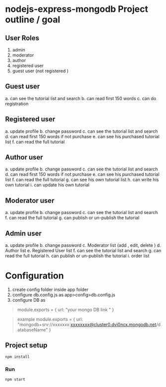 # nodejs-express-mongodb Project outline / goal
User Roles
------------
1. admin
2. moderator
3. author
4. registered user
5. guest user (not registered )

Guest user
-----------------
a. can see the tutorial list and search
b. can read first 150 words
c. can do registration 


Registered user
-----------------
a. update profile
b. change password
c. can see the tutorial list and search
d. can read first 150 words if not purchase
e. can see his purchased tutorial list
f. can read the full tutorial

Author user
-----------------
a. update profile
b. change password
c. can see the tutorial list and search
d. can read first 150 words if not purchase
e. can see his purchased tutorial list
f. can read the full tutorial
g. can see his own tutorial list
h. can write his own tutorial
i. can update his own tutorial

Moderator user
-----------------
a. update profile
b. change password
c. can see the tutorial list and search
f. can read the full tutorial
g. can publish or un-publish the tutorial


Admin user
-----------------
a. update profile
b. change password
c. Moderator list (add , edit, delete )
d. Author list
e. Registered User list
f. can see the tutorial list and search
g. can read the full tutorial
h. can publish or un-publish the tutorial
i. order list 



# Configuration
1. create config folder inside app folder
2. configure db.config.js as app>config>db.config.js
3. configure DB as 
> module.exports = {
>    url: "your mongo DB link "
>}

> example 
> module.exports = {
>    url: "mongodb+srv://xxxxxxx:xxxxxxxx@cluster0.dvi0ncx.mongodb.net/databaseName"
>} 


## Project setup
```
npm install
```

### Run
```
npm start
```
